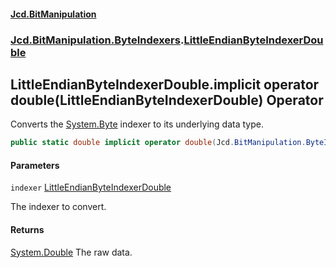 #### [Jcd.BitManipulation](index.md 'index')

### [Jcd.BitManipulation.ByteIndexers](Jcd.BitManipulation.ByteIndexers.md 'Jcd.BitManipulation.ByteIndexers').[LittleEndianByteIndexerDouble](Jcd.BitManipulation.ByteIndexers.LittleEndianByteIndexerDouble.md 'Jcd.BitManipulation.ByteIndexers.LittleEndianByteIndexerDouble')

## LittleEndianByteIndexerDouble.implicit operator double(LittleEndianByteIndexerDouble) Operator

Converts the [System.Byte](https://docs.microsoft.com/en-us/dotnet/api/System.Byte 'System.Byte') indexer to its
underlying data type.

```csharp
public static double implicit operator double(Jcd.BitManipulation.ByteIndexers.LittleEndianByteIndexerDouble indexer);
```

#### Parameters

<a name='Jcd.BitManipulation.ByteIndexers.LittleEndianByteIndexerDouble.op_Implicitdouble(Jcd.BitManipulation.ByteIndexers.LittleEndianByteIndexerDouble).indexer'></a>

`indexer` [LittleEndianByteIndexerDouble](Jcd.BitManipulation.ByteIndexers.LittleEndianByteIndexerDouble.md 'Jcd.BitManipulation.ByteIndexers.LittleEndianByteIndexerDouble')

The indexer to convert.

#### Returns

[System.Double](https://docs.microsoft.com/en-us/dotnet/api/System.Double 'System.Double')
The raw data.